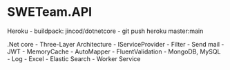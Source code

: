 # SWETeam.API

Heroku
    - buildpack: jincod/dotnetcore
    - git push heroku master:main

.Net core
    - Three-Layer Architecture
    - IServiceProvider
    - Filter
    - Send mail
    - JWT
    - MemoryCache
    - AutoMapper
    - FluentValidation
    - MongoDB, MySQL
    - Log
    - Excel
    - Elastic Search
    - Worker Service
